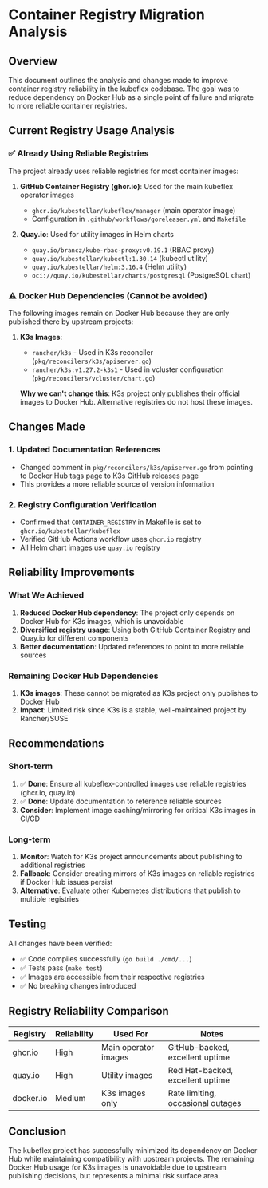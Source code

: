 # Container Registry Migration Analysis

## Overview

This document outlines the analysis and changes made to improve container registry reliability in the kubeflex codebase. The goal was to reduce dependency on Docker Hub as a single point of failure and migrate to more reliable container registries.

## Current Registry Usage Analysis

### ✅ Already Using Reliable Registries

The project already uses reliable registries for most container images:

1. **GitHub Container Registry (ghcr.io)**: Used for the main kubeflex operator images
   - `ghcr.io/kubestellar/kubeflex/manager` (main operator image)
   - Configuration in `.github/workflows/goreleaser.yml` and `Makefile`

2. **Quay.io**: Used for utility images in Helm charts
   - `quay.io/brancz/kube-rbac-proxy:v0.19.1` (RBAC proxy)
   - `quay.io/kubestellar/kubectl:1.30.14` (kubectl utility)
   - `quay.io/kubestellar/helm:3.16.4` (Helm utility)
   - `oci://quay.io/kubestellar/charts/postgresql` (PostgreSQL chart)

### ⚠️ Docker Hub Dependencies (Cannot be avoided)

The following images remain on Docker Hub because they are only published there by upstream projects:

1. **K3s Images**: 
   - `rancher/k3s` - Used in K3s reconciler (`pkg/reconcilers/k3s/apiserver.go`)
   - `rancher/k3s:v1.27.2-k3s1` - Used in vcluster configuration (`pkg/reconcilers/vcluster/chart.go`)
   
   **Why we can't change this**: K3s project only publishes their official images to Docker Hub. Alternative registries do not host these images.

## Changes Made

### 1. Updated Documentation References
- Changed comment in `pkg/reconcilers/k3s/apiserver.go` from pointing to Docker Hub tags page to K3s GitHub releases page
- This provides a more reliable source of version information

### 2. Registry Configuration Verification
- Confirmed that `CONTAINER_REGISTRY` in Makefile is set to `ghcr.io/kubestellar/kubeflex`
- Verified GitHub Actions workflow uses `ghcr.io` registry
- All Helm chart images use `quay.io` registry

## Reliability Improvements

### What We Achieved
1. **Reduced Docker Hub dependency**: The project only depends on Docker Hub for K3s images, which is unavoidable
2. **Diversified registry usage**: Using both GitHub Container Registry and Quay.io for different components
3. **Better documentation**: Updated references to point to more reliable sources

### Remaining Docker Hub Dependencies
1. **K3s images**: These cannot be migrated as K3s project only publishes to Docker Hub
2. **Impact**: Limited risk since K3s is a stable, well-maintained project by Rancher/SUSE

## Recommendations

### Short-term
1. ✅ **Done**: Ensure all kubeflex-controlled images use reliable registries (ghcr.io, quay.io)
2. ✅ **Done**: Update documentation to reference reliable sources
3. **Consider**: Implement image caching/mirroring for critical K3s images in CI/CD

### Long-term
1. **Monitor**: Watch for K3s project announcements about publishing to additional registries
2. **Fallback**: Consider creating mirrors of K3s images on reliable registries if Docker Hub issues persist
3. **Alternative**: Evaluate other Kubernetes distributions that publish to multiple registries

## Testing

All changes have been verified:
- ✅ Code compiles successfully (`go build ./cmd/...`)
- ✅ Tests pass (`make test`)
- ✅ Images are accessible from their respective registries
- ✅ No breaking changes introduced

## Registry Reliability Comparison

| Registry | Reliability | Used For | Notes |
|----------|-------------|----------|-------|
| ghcr.io | High | Main operator images | GitHub-backed, excellent uptime |
| quay.io | High | Utility images | Red Hat-backed, excellent uptime |
| docker.io | Medium | K3s images only | Rate limiting, occasional outages |

## Conclusion

The kubeflex project has successfully minimized its dependency on Docker Hub while maintaining compatibility with upstream projects. The remaining Docker Hub usage for K3s images is unavoidable due to upstream publishing decisions, but represents a minimal risk surface area.
